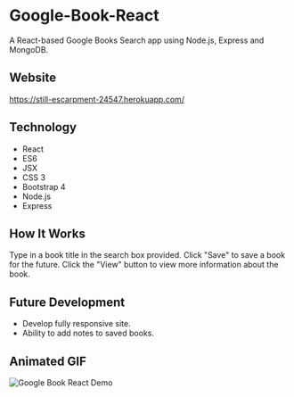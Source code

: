 # Google-Book-React
A React-based Google Books Search app using Node.js, Express and MongoDB.

## Website

https://still-escarpment-24547.herokuapp.com/

## Technology

* React
* ES6
* JSX
* CSS 3
* Bootstrap 4
* Node.js
* Express

## How It Works
Type in a book title in the search box provided. Click "Save" to save a book for the future. Click the "View" button to view more information about the book.

## Future Development
* Develop fully responsive site.
* Ability to add notes to saved books.

## Animated GIF
![Google Book React Demo](google-book-react.gif)